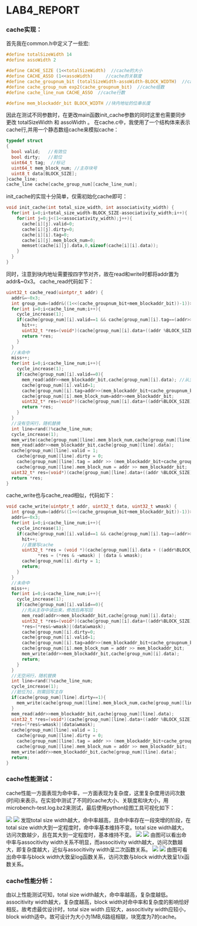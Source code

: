 # LAB4_REPORT

### cache实现：

首先我在common.h中定义了一些宏:

```C
#define totalSizeWidth 14
#define assoWidth 2

#define CACHE_SIZE (1<<totalSizeWidth)  //cache的大小
#define CACHE_ASSO (1<<assoWidth)     //cache的关联度
#define cache_groupnum_bit (totalSizeWidth-assoWidth-BLOCK_WIDTH)  //cache组数的位串长度
#define cache_group_num exp2(cache_groupnum_bit)  //cache组数
#define cache_line_num CACHE_ASSO  //cache行数

#define mem_blockaddr_bit BLOCK_WIDTH //块内地址的位串长度
```

因此在测试不同参数时，在更改main函数init_cache参数的同时这里也需要同步更改 totalSizeWidth 和 assoWidth 。
在cache.c中，我使用了一个结构体来表示cache行,并用一个静态数组cache来模拟cache：

```C
typedef struct
{
  bool valid;   //有效位
  bool dirty;   //脏位
  uint64_t tag;  //标记
  uint64_t mem_block_num; //主存块号
  uint8_t data[BLOCK_SIZE];
}cache_line;
cache_line cache[cache_group_num][cache_line_num];
```
init_cache的实现十分简单，仅需初始化cache即可：
```C
void init_cache(int total_size_width, int associativity_width) {
  for(int i=0;i<total_size_width-BLOCK_SIZE-associativity_width;i++){
    for(int j=0;j<(1<<associativity_width);j++){
      cache[i][j].valid=0;
      cache[i][j].dirty=0;
      cache[i][i].tag=0;
      cache[i][j].mem_block_num=0;
      memset(cache[i][j].data,0,sizeof(cache[i][i].data));
    }
  }
}
```
同时，注意到块内地址需要按四字节对齐，故在read和write时都将addr置为addr&~0x3。
cache_read代码如下：

```C
uint32_t cache_read(uintptr_t addr) {
  addr&=~0x3;
  int group_num=(addr&((1<<(cache_groupnum_bit+mem_blockaddr_bit))-1))>>mem_blockaddr_bit;
  for(int i=0;i<cache_line_num;i++){
    cycle_increase(1);
    if(cache[group_num][i].valid==1 && cache[group_num][i].tag==(addr>>(mem_blockaddr_bit+cache_groupnum_bit))){
      hit++;
      uint32_t *res=(void*)(cache[group_num][i].data+((addr %BLOCK_SIZE)));
      return *res;
    }
  }
  //未命中
  miss++;
  for(int i=0;i<cache_line_num;i++){
    cycle_increase(1);
    if(cache[group_num][i].valid==0){
      mem_read(addr>>mem_blockaddr_bit,cache[group_num][i].data); //从主存读取主存块号
      cache[group_num][i].valid=1;
      cache[group_num][i].tag=addr>>(mem_blockaddr_bit+cache_groupnum_bit);
      cache[group_num][i].mem_block_num=addr>>mem_blockaddr_bit;
      uint32_t* res=(void*)(cache[group_num][i].data+((addr%BLOCK_SIZE)));
      return *res;
    }
  }
  //没有空闲行，随机替换
  int line=rand()%cache_line_num;
  cycle_increase(1);
  mem_write(cache[group_num][line].mem_block_num,cache[group_num][line].data);
  mem_read(addr>>mem_blockaddr_bit,cache[group_num][line].data);
  cache[group_num][line].valid = 1;
	cache[group_num][line].dirty = 0;
	cache[group_num][line].tag = addr >> (mem_blockaddr_bit+cache_groupnum_bit);
	cache[group_num][line].mem_block_num = addr >> mem_blockaddr_bit;
  uint32_t* res=(void*)(cache[group_num][line].data+((addr %BLOCK_SIZE)));
  return *res;
}
```
cache_write也与cache_read相似，代码如下：
```C
void cache_write(uintptr_t addr, uint32_t data, uint32_t wmask) {
  int group_num=(addr&((1<<(cache_groupnum_bit+mem_blockaddr_bit))-1))>>mem_blockaddr_bit;
  addr&=~0x3;
  for(int i=0;i<cache_line_num;i++){
    cycle_increase(1);
    if(cache[group_num][i].valid==1 && cache[group_num][i].tag==(addr>>(mem_blockaddr_bit+cache_groupnum_bit))){
      hit++;
      //直接写cache
      uint32_t *res = (void *)(cache[group_num][i].data + ((addr%BLOCK_SIZE)));
			*res = (*res & ~wmask) | (data & wmask);
      cache[group_num][i].dirty = 1;
      return;
    }
  }
  //未命中
  miss++;
  for(int i=0;i<cache_line_num;i++){
    cycle_increase(1);
    if(cache[group_num][i].valid==0){
      //先从主存中读出来，修改后再写回
      mem_read(addr>>mem_blockaddr_bit,cache[group_num][i].data);
      uint32_t *res=(void*)(cache[group_num][i].data+((addr%BLOCK_SIZE)));
      *res=(*res&~wmask)|(data&wmask);        
      cache[group_num][i].dirty=0;
      cache[group_num][i].valid=1;
      cache[group_num][i].tag=addr>>(mem_blockaddr_bit+cache_groupnum_bit);
      cache[group_num][i].mem_block_num = addr >> mem_blockaddr_bit;
      mem_write(addr>>mem_blockaddr_bit,cache[group_num][i].data);
      return;
    }
  }
  //无空闲行，随机替换
  int line=rand()%cache_line_num;
  cycle_increase(1);
  //脏位为1，则需回写主存
  if(cache[group_num][line].dirty==1){
    mem_write(cache[group_num][line].mem_block_num,cache[group_num][line].data);
  }
  mem_read(addr>>mem_blockaddr_bit,cache[group_num][line].data);
  uint32_t *res=(void*)(cache[group_num][line].data+((addr %BLOCK_SIZE)));
  *res=(*res&~wmask)|(data&wmask);
  cache[group_num][line].valid = 1;
	cache[group_num][line].dirty = 0;
	cache[group_num][line].tag = addr >> (mem_blockaddr_bit+cache_groupnum_bit);
	cache[group_num][line].mem_block_num = addr >> mem_blockaddr_bit;
  mem_write(addr>>mem_blockaddr_bit,cache[group_num][line].data);
  return;
}
```
### cache性能测试：

cache性能一方面表现为命中率，一方面表现为复杂度，这里复杂度用访问次数(时间)来表示。在实验中测试了不同的cache大小、关联度和块大小，用microbench-test.log.bz2来测试，最后使用python绘图工具可视化如下：

![](lab4pic/1.png)
![](lab4pic/2.png)
发现total size width越大，命中率越高，且命中率存在一段突增的阶段，在total size width大到一定程度时，命中率基本维持不变。total size width越大，访问次数越少，且在其大到一定程度时，基本维持不变。
![](lab4pic/3.png)
![](lab4pic/4.png)
由图可以看出命中率与associtivity width关系不明显，而associtivity width越大，访问次数越大，即复杂度越大，近似与associtivity width呈二次函数关系。
![](lab4pic/5.png)
![](lab4pic/6.png)
由图可看出命中率与block width大致呈log函数关系，访问次数与block width大致呈1/x函数关系。

### cache性能分析：
由以上性能测试可知，total size width越大，命中率越高，复杂度越低。associtivity width越大，复杂度越高，block width对命中率和复杂度的影响恰好相反。故考虑最优设计时，total size width 应较大，associtivity width应较小，block width适中。故可设计为大小为1MB,6路组相联，块宽度为7的cache。